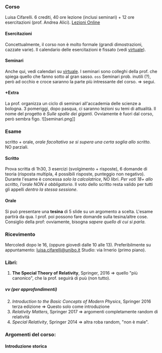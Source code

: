 ### Corso
Luisa Cifarelli. 6 crediti, 40 ore lezione (inclusi seminari) + 12 ore esercitazioni (prof. Andrea Alici).
[Lezioni Online](https://teams.microsoft.com/l/meetup-join/19%3ameeting_Y2NkZTQ5MzgtMTY2Yi00YTcyLTgxNGUtM2FjYjAyNDgwNWM4%40thread.v2/0?context=%7b%22Tid%22%3a%22e99647dc-1b08-454a-bf8c-699181b389ab%22%2c%22Oid%22%3a%22af69d290-4444-4b71-8892-3331f1972be8%22%7d)
#### Esercitazioni
Concettualmente, il corso non è molto formale (grandi dimostrazioni, cazzate varie). Il calendario delle esercitazioni è fissato (vedi [virtuale](https://virtuale.unibo.it/course/view.php?id=27914)).
#### Seminari
Anche qui, vedi calendari su [virtuale](https://virtuale.unibo.it/course/view.php?id=27914). I seminari sono colleghi della prof. che spiega quello che fanno sotto al gran sasso.
`oss` Seminari prob. inutili (?), però ad occhio e croce saranno la parte più intressante del corso. => segui.
#### +Extra
La prof. organizza un ciclo di seminari all'accademia delle scienze a bologna. 3 pomeriggi, dopo pasqua, ci saranno lezioni su temi di attualità. Il nome del progetto è _Sulle spalle dei giganti_. Ovviamente è fuori dal corso, però sembra figo.
![[seminari.png]]

### Esame
scritto + orale, _orale facoltativo se si supera una certa soglia allo scritto_. NO parziali.
#### Scritto
Prova scritta di 1h30, 3 esercizi (svolgimento + risposte), 6 domande di teoria (risposta multipla, 4 possibili risposte, punteggio non negativo). Durante l'esame è concessa _solo la calcolatrice_, NO libri.
_Per voti 18+ allo scritto, l'orale NON è obbligatorio_.
Il voto dello scritto resta valido per tutti gli appelli _dentro la stessa sessione_.
#### Orale
Si può presentare una **tesina** di 5 slide su un argomento a scelta. L'esame partirà da qua. I prof. poi possono fare domande sulla tesina/altre cose. 
Consiglio della prof: ovviamente, bisogna _sapere quello di cui si parla_.

### Ricevimento
Mercoledì dopo le 16, (oppure giovedì dalle 10 alle 13). Preferibilmente su appuntamento:
luisa.cifarelli@unibo.it
Studio: via Irnerio (primo piano).

### Libri:
1. __The Special Theory of Relativity__, Springer, 2016 => quello "più canonico", che la prof. seguirà di puù (non tutto).
##### vv (per approfondimenti)
2. _Introduction to the Basic Concepts of Modern Physics_, Springer 2016 terza edizione => Questo solo come introduzione
3. _Relativity Matters_, Springer 2017 => argomenti completamente random di relatività
4. _Special Relativity_, Springer 2014 => altra roba random, "non è male".

### Argomenti del corso:
#### Introduzione storica
